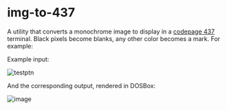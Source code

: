 # img-to-437

A utility that converts a monochrome image to display in a [codepage 437](https://en.wikipedia.org/wiki/Codepage_437) terminal.
Black pixels become blanks, any other color becomes a mark.  For example:

Example input:

![testptn](https://user-images.githubusercontent.com/1270352/127274779-ef3b5a96-0585-4542-8c11-56d9d1e56a55.png)

And the corresponding output, rendered in DOSBox:

![image](https://user-images.githubusercontent.com/1270352/127274979-41f35edb-0f59-473a-aa65-289fce60a8fb.png)
